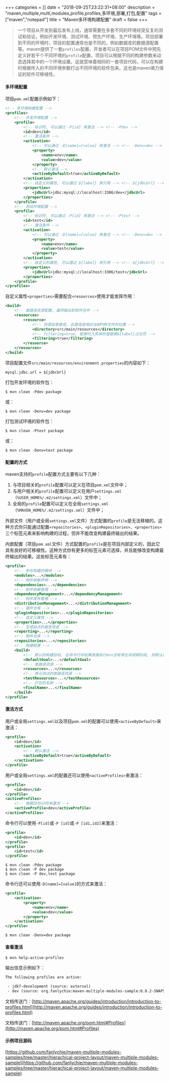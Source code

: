 +++
categories = []
date = "2018-09-25T23:22:31+08:00"
description = "maven,multiple,multi,modules,profile,profiles,多环境,部署,打包,配置"
tags = ["maven","notepad"]
title = "Maven多环境构建配置"
draft = false
+++

> 一个项目从开发到最后发布上线，通常需要在多套不同的环境经受反复的测试和验证，例如开发环境、测试环境、预生产环境、生产环境等。项目部署到不同的环境时，项目的配置通常也是不同的，例如数据库的数据源配置等。maven提供了一套`profiles`配置，开发者可以在项目POM文件中预先定义好若干个不同环境的`profile`配置，项目可以根据不同的构建参数来动态选择其中的一个环境设置。这就意味着相同的一套项目代码，可以在构建时根据传入的不同环境参数打出不同环境的软件包来。这也是maven竭力保证的软件可移植性。

<!--more-->

#### 多环境配置

项目`pom.xml`配置示例如下：

```xml
<!-- 多环境构建配置 -->
<profiles>
    <!-- 开发环境配置 -->
    <profile>
        <!-- 标识符, 可以通过 -P[id] 来激活 --> <!-- -Pdev -->
        <id>dev</id>
        <!-- 激活条件 -->
        <activation>
            <!-- 可以通过 -D[name]=[value] 来激活 --> <!-- -Denv=dev -->
            <property>
                <name>env</name>
                <value>dev</value>
            </property>
            <!-- 默认激活 -->
            <activeByDefault>true</activeByDefault>
        </activation>
        <!-- 自定义的属性, 可以通过 ${label} 来引用 --> <!-- ${jdbcUrl} -->
        <properties>
            <jdbcUrl>jdbc:mysql://localhost:3306/dev</jdbcUrl>
        </properties>
    </profile>
    <!-- 测试环境配置 -->
    <profile>
        <!-- 标识符, 可以通过 -P[id] 来激活 --> <!-- -Ptest -->
        <id>test</id>
        <!-- 激活条件 -->
        <activation>
            <!-- 可以通过 -D[name]=[value] 来激活 --> <!-- -Denv=dev -->
            <property>
                <name>env</name>
                <value>test</value>
            </property>
        </activation>
        <!-- 自定义的属性, 可以通过 ${label} 来引用 --> <!-- ${jdbcUrl} -->
        <properties>
            <jdbcUrl>jdbc:mysql://localhost:3306/test</jdbcUrl>
        </properties>
    </profile>
</profiles>
```

自定义属性`<properties>`需要配合`<resources>`使用才能发挥作用：

```xml
<build>
    <!-- 类路径资源配置, 最终输出到软件包中 -->
    <resources>
        <resource>
            <!-- 资源目录路径, 此路径是相对当前POM文件的位置 -->
            <directory>src/main/resources</directory>
            <!-- filtering=true, 能够代入具体的值替换${label}占位符 -->
            <filtering>true</filtering>
        </resource>
    </resources>
</build>
```

项目配置文件`src/main/resources/environment.properties`的内容如下：

```
mysql.jdbc.url = ${jdbcUrl}
```

打包开发环境的软件包：

```
$ mvn clean -Pdev package
```

或：

```
$ mvn clean -Denv=dev package
```

打包测试环境的软件包：

```
$ mvn clean -Ptest package
```

或：

```
$ mvn clean -Denv=test package
```

#### 配置的方式

maven支持的`profile`配置方式主要有以下几种：

1. 与项目相关的`profile`配置可以定义在项目`pom.xml`文件中；
2. 与用户相关的`profile`配置可以定义在用户`settings.xml`（`%USER_HOME%/.m2/settings.xml`）文件中；
3. 全局的`profile`配置可以定义在全局`settings.xml`（`%MAVEN_HOME%/.m2/settings.xml`）文件中；

外部文件（用户或全局`settings.xml`文件）方式配置的`profile`是无法移植的。这种方式你只能通过配置`<repositories>`、`<pluginRepositories>`、`<properties>`三个标签元素来影响构建的过程，但并不能改变构建最终输出的结果。

内嵌配置（项目`pom.xml`文件）方式配置的`profile`是在项目内部定义的，因此它具有良好的可移植性。这种方式你有更多的标签元素可选择，并且能够改变构建最终输出的结果。这些标签元素有：

```xml
<profile>
    <!-- 参与构建的模块 -->
    <modules>...</modules>
    <!-- 构件依赖声明 -->
    <dependencies>...</dependencies>
    <!-- 构件依赖管理 -->
    <dependencyManagement>...</dependencyManagement>
    <!-- 构件发布管理 -->
    <distributionManagement>...</distributionManagement>
    <!-- 插件仓库 -->
    <pluginRepositories>...</pluginRepositories>
    <!-- 自定义属性 -->
    <properties>...</properties>
    <!-- 生成站点的报告信息 -->
    <reporting>...</reporting>
    <!-- 构件仓库 -->
    <repositories>...</repositories>
    <!-- 构建配置 -->
    <build>
        <!-- 默认的构建目标, 在命令行中如果直接执行mvn没有带生命周期阶段, 则默认执行此处配置的阶段 -->
        <defaultGoal>...</defaultGoal>
        <!-- 类路径资源 -->
        <resources>...</resources>
        <!-- 单元测试的类路径资源 -->
        <testResources>...</testResources>
        <!-- 打包的名称 -->
        <finalName>...</finalName>
    </build>
</profile>
```

#### 激活方式

用户或全局`settings.xml`以及项目`pom.xml`的配置可以使用`<activeByDefault>`来激活：

```xml
<profile>
    <id>dev</id>
    <activation>
        <!-- 默认激活 -->
        <activeByDefault>true</activeByDefault>
    </activation>
</profile>
```

用户或全局`settings.xml`的配置还可以使用`<activeProfiles>`来激活：

```xml
<profile>
    <id>dev</id>
</profile>
<activeProfiles>
    <!-- 根据ID标识符来激活 -->
    <activeProfile>dev</activeProfile>
</activeProfiles>
```

命令行可以使用`-P[id]`或`-P [id]`或`-P [id1,id2]`来激活：

```xml
<profile>
    <id>dev</id>
</profile>
<profile>
    <id>test</id>
</profile>
```

```
$ mvn clean -Pdev package
$ mvn clean -P dev package
$ mvn clean -P dev,test package
```

命令行还可以使用`-D[name]=[value]`的方式来激活：

```xml
<profile>
    <activation>
        <property>
            <name>env</name>
            <value>dev</value>
        </property>
    </activation>
</profile>
```

```
$ mvn clean -Denv=dev package
```

#### 查看激活

```
$ mvn help:active-profiles
```

输出信息示例如下：

```html
The following profiles are active:

 - jdk7-development (source: external)
 - dev (source: org.fanlychie:maven-multiple-modules-sample:0.0.2-SNAPSHOT)
```

文档传送门：[http://maven.apache.org/guides/introduction/introduction-to-profiles.html](http://maven.apache.org/guides/introduction/introduction-to-profiles.html)

文档传送门：[http://maven.apache.org/pom.html#Profiles](http://maven.apache.org/pom.html#Profiles)

#### 示例项目源码

[https://github.com/fanlychie/maven-multiple-modules-samples/tree/master/hierachical-project-layout/maven-multiple-modules-sample](https://github.com/fanlychie/maven-multiple-modules-samples/tree/master/hierachical-project-layout/maven-multiple-modules-sample)